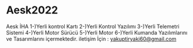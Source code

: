 # Aesk2022
Aesk İHA 
1-)Yerli kontrol Kartı 
2-)Yerli Kontrol Yazılımı
3-)Yerli Telemetri Sistemi
4-)Yerli Motor Sürücü
5-)Yerli Motor
6-)Yerli Kumanda 
Yazılımlarını ve Tasarımlarını içermektedir.
iletişim İçin : yakuptiryaki60@gmail.com
